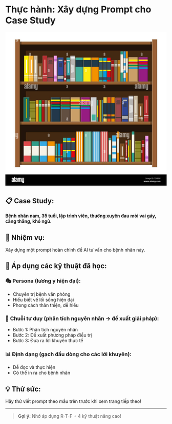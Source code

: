 # Thực hành: Xây dựng Prompt cho Case Study

![Prompt Library](../../images/chapter-3/3.8-prompt-library.jpg)

## 📋 **Case Study:**
**Bệnh nhân nam, 35 tuổi, lập trình viên, thường xuyên đau mỏi vai gáy, căng thẳng, khó ngủ.**

## 🎯 **Nhiệm vụ:**
Xây dựng một prompt hoàn chỉnh để AI tư vấn cho bệnh nhân này.

## 🔧 **Áp dụng các kỹ thuật đã học:**

### 🎭 **Persona (lương y hiện đại):**
- Chuyên trị bệnh văn phòng
- Hiểu biết về lối sống hiện đại
- Phong cách thân thiện, dễ hiểu

### 🧠 **Chuỗi tư duy (phân tích nguyên nhân → đề xuất giải pháp):**
- Bước 1: Phân tích nguyên nhân
- Bước 2: Đề xuất phương pháp điều trị
- Bước 3: Đưa ra lời khuyên thực tế

### 📊 **Định dạng (gạch đầu dòng cho các lời khuyên):**
- Dễ đọc và thực hiện
- Có thể in ra cho bệnh nhân

## 💡 **Thử sức:**
Hãy thử viết prompt theo mẫu trên trước khi xem trang tiếp theo!

---

> **Gợi ý:** Nhớ áp dụng R-T-F + 4 kỹ thuật nâng cao!